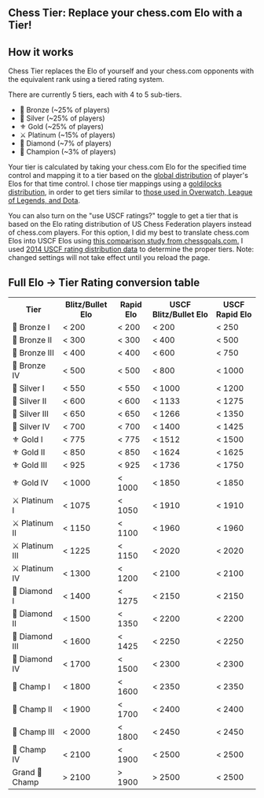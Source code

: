 ## Chess Tier: Replace your chess.com Elo with a Tier!

## How it works
Chess Tier replaces the Elo of yourself and your chess.com opponents with the equivalent rank using a tiered rating system.

There are currently 5 tiers, each with 4 to 5 sub-tiers.
- 🔔 Bronze (~25% of players)
- 🥄 Silver (~25% of players)
- ⚜ Gold (~25% of players)
- ⚔️ Platinum (~15% of players)
- 💎 Diamond (~7% of players)
- 👑 Champion (~3% of players)

Your tier is calculated by taking your chess.com Elo for the specified time control and mapping it to a tier based on the <a href="https://www.chess.com/leaderboard/live">global distribution</a> of player's Elos for that time control. I chose tier mappings using a <a href="https://twitter.com/blaustoise/status/1125821120035221504/photo/1">goldilocks distribution</a>, in order to get tiers similar to <a href="https://www.esportstales.com/league-of-legends/rank-distribution-season-9">those used in Overwatch, League of Legends, and Dota</a>.

You can also turn on the "use USCF ratings?" toggle to get a tier that is based on the Elo rating distribution of US Chess Federation players instead of chess.com players. For this option, I did my best to translate chess.com Elos into USCF Elos using <a href="https://chessgoals.com/rating-comparison/"> this comparison study from chessgoals.com.</a> I used <a href="https://www.chess.com/forum/view/general/a-few-statistics-from-the-uscf-database">2014 USCF rating distribution data</a> to determine the proper tiers. Note: changed settings will not take effect until you reload the page.

## Full Elo -> Tier Rating conversion table
<table>
  <tr>
    <th>Tier</th>
    <th>Blitz/Bullet Elo</th>
    <th>Rapid Elo</th>
    <th>USCF Blitz/Bullet Elo</th>
    <th>USCF Rapid Elo</th>
  </tr>
  <tr>
    <td>🔔 Bronze I</td>
    <td>&lt 200</td>
    <td>&lt 200</td>
    <td>&lt 200</td>
    <td>&lt 250</td>
  </tr>
  <tr>
    <td>🔔 Bronze II</td>
    <td>&lt 300</td>
    <td>&lt 300</td>
    <td>&lt 400</td>
    <td>&lt 500</td>
  </tr>
  <tr>
    <td>🔔 Bronze III</td>
    <td>&lt 400</td>
    <td>&lt 400</td>
    <td>&lt 600</td>
    <td>&lt 750</td>
  </tr>
  <tr>
    <td>🔔 Bronze IV</td>
    <td>&lt 500</td>
    <td>&lt 500</td>
    <td>&lt 800</td>
    <td>&lt 1000</td>
  </tr>
  <tr>
    <td>🥄 Silver I</td>
    <td>&lt 550</td>
    <td>&lt 550</td>
    <td>&lt 1000</td>
    <td>&lt 1200</td>
  </tr>
  <tr>
    <td>🥄 Silver II</td>
    <td>&lt 600</td>
    <td>&lt 600</td>
    <td>&lt 1133</td>
    <td>&lt 1275</td>
  </tr>
  <tr>
    <td>🥄 Silver III</td>
    <td>&lt 650</td>
    <td>&lt 650</td>
    <td>&lt 1266</td>
    <td>&lt 1350</td>
  </tr>
  <tr>
    <td>🥄 Silver IV</td>
    <td>&lt 700</td>
    <td>&lt 700</td>
    <td>&lt 1400</td>
    <td>&lt 1425</td>
  </tr>
  <tr>
    <td>⚜ Gold I</td>
    <td>&lt 775</td>
    <td>&lt 775</td>
    <td>&lt 1512</td>
    <td>&lt 1500</td>
  </tr>
  <tr>
    <td>⚜ Gold II</td>
    <td>&lt 850</td>
    <td>&lt 850</td>
    <td>&lt 1624</td>
    <td>&lt 1625</td>
  </tr>
  <tr>
    <td>⚜ Gold III</td>
    <td>&lt 925</td>
    <td>&lt 925</td>
    <td>&lt 1736</td>
    <td>&lt 1750</td>
  </tr>
  <tr>
    <td>⚜ Gold IV</td>
    <td>&lt 1000</td>
    <td>&lt 1000</td>
    <td>&lt 1850</td>
    <td>&lt 1850</td>
  </tr>
  <tr>
    <td>⚔️ Platinum I</td>
    <td>&lt 1075</td>
    <td>&lt 1050</td>
    <td>&lt 1910</td>
    <td>&lt 1910</td>
  </tr>
  <tr>
    <td>⚔️ Platinum II</td>
    <td>&lt 1150</td>
    <td>&lt 1100</td>
    <td>&lt 1960</td>
    <td>&lt 1960</td>
  </tr>
  <tr>
    <td>⚔️ Platinum III</td>
    <td>&lt 1225</td>
    <td>&lt 1150</td>
    <td>&lt 2020</td>
    <td>&lt 2020</td>
  </tr>
  <tr>
    <td>⚔️ Platinum IV</td>
    <td>&lt 1300</td>
    <td>&lt 1200</td>
    <td>&lt 2100</td>
    <td>&lt 2100</td>
  </tr>
  <tr>
    <td>💎 Diamond I</td>
    <td>&lt 1400</td>
    <td>&lt 1275</td>
    <td>&lt 2150</td>
    <td>&lt 2150</td>
  </tr>
  <tr>
    <td>💎 Diamond II</td>
    <td>&lt 1500</td>
    <td>&lt 1350</td>
    <td>&lt 2200</td>
    <td>&lt 2200</td>
  </tr>
  <tr>
    <td>💎 Diamond III</td>
    <td>&lt 1600</td>
    <td>&lt 1425</td>
    <td>&lt 2250</td>
    <td>&lt 2250</td>
  </tr>
  <tr>
    <td>💎 Diamond IV</td>
    <td>&lt 1700</td>
    <td>&lt 1500</td>
    <td>&lt 2300</td>
    <td>&lt 2300</td>
  </tr>
  <tr>
    <td>👑 Champ I</td>
    <td>&lt 1800</td>
    <td>&lt 1600</td>
    <td>&lt 2350</td>
    <td>&lt 2350</td>
  </tr>
  <tr>
    <td>👑 Champ II</td>
    <td>&lt 1900</td>
    <td>&lt 1700</td>
    <td>&lt 2400</td>
    <td>&lt 2400</td>
  </tr>
  <tr>
    <td>👑 Champ III</td>
    <td>&lt 2000</td>
    <td>&lt 1800</td>
    <td>&lt 2450</td>
    <td>&lt 2450</td>
  </tr>
  <tr>
    <td>👑 Champ IV</td>
    <td>&lt 2100</td>
    <td>&lt 1900</td>
    <td>&lt 2500</td>
    <td>&lt 2500</td>
  </tr>
  <tr>
    <td>Grand 👑 Champ</td>
    <td>&gt 2100</td>
    <td>&gt 1900</td>
    <td>&gt 2500</td>
    <td>&lt 2500</td>
  </tr>
</table>

